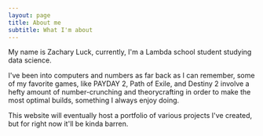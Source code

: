 ```yaml
---
layout: page
title: About me
subtitle: What I'm about
---
```


My name is Zachary Luck, currently, I'm a Lambda school student studying data science.

I've been into computers and numbers as far back as I can remember, some of my favorite games, like PAYDAY 2, Path of Exile, and Destiny 2 involve a hefty amount of number-crunching and theorycrafting in order to make the most optimal builds, something I always enjoy doing.

This website will eventually host a portfolio of various projects I've created, but for right now it'll be kinda barren.
